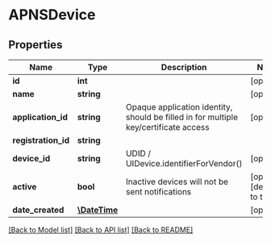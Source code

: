 # APNSDevice

## Properties
Name | Type | Description | Notes
------------ | ------------- | ------------- | -------------
**id** | **int** |  | [optional] 
**name** | **string** |  | [optional] 
**application_id** | **string** | Opaque application identity, should be filled in for multiple key/certificate access | [optional] 
**registration_id** | **string** |  | 
**device_id** | **string** | UDID / UIDevice.identifierForVendor() | [optional] 
**active** | **bool** | Inactive devices will not be sent notifications | [optional] [default to true]
**date_created** | [**\DateTime**](\DateTime.md) |  | [optional] 

[[Back to Model list]](../README.md#documentation-for-models) [[Back to API list]](../README.md#documentation-for-api-endpoints) [[Back to README]](../README.md)



